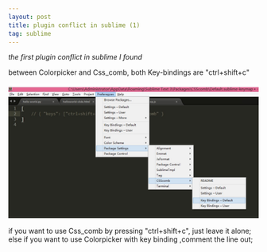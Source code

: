 ```yaml
---
layout: post
title: plugin conflict in sublime (1)
tag: sublime
---
```


*the first plugin conflict in sublime I found*

between Colorpicker and Css_comb, both Key-bindings are "ctrl+shift+c"  

![modify](/assets/images/conflict-1.jpg "modify")

if you want to use Css_comb  by pressing "ctrl+shift+c", just leave it alone;
else if you want to use Colorpicker with key binding ,comment the line out;